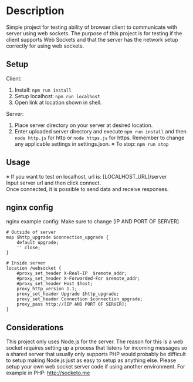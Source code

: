 # Description

Simple project for testing ability of browser client to communicate with server using web sockets.
The purpose of this project is for testing if the client supports Web Sockets and that the server has the network setup correctly for using web sockets.

## Setup

Client:

1. Install: `npm run install`
2. Setup localhost: `npm run localhost`
3. Open link at location shown in shell.

Server:

1. Place server directory on your server at desired location.
2. Enter uploaded server directory and execute `npm run install` and then `node http.js` for http or `node https.js` for https. Remember to change any applicable settings in settings.json.
※ To stop: `npm run stop`

## Usage

※ If you want to test on localhost, url is: [LOCALHOST_URL]/server  
Input server url and then click connect.  
Once connected, it is possible to send data and receive responses.

## nginx config

nginx example config:
Make sure to change [IP AND PORT OF SERVER]

```
# Outside of server
map $http_upgrade $connection_upgrade {
    default upgrade;
    '' close;
}

# Inside server
location /websocket {
    #proxy_set_header X-Real-IP  $remote_addr;
    #proxy_set_header X-Forwarded-For $remote_addr;
    #proxy_set_header Host $host;
    proxy_http_version 1.1;
    proxy_set_header Upgrade $http_upgrade;
    proxy_set_header Connection $connection_upgrade;
    proxy_pass http://[IP AND PORT OF SERVER];
}
```

## Considerations

This project only uses Node.js for the server.
The reason for this is a web socket requires setting up a process that listens for incoming messages so a shared server that usually only supports PHP would probably be difficult to setup making Node.js just as easy to setup as anything else.
Please setup your own web socket server code if using another environment. For example in PHP: http://socketo.me